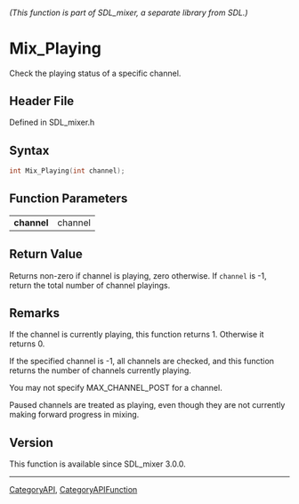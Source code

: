 ###### (This function is part of SDL_mixer, a separate library from SDL.)
# Mix_Playing

Check the playing status of a specific channel.

## Header File

Defined in SDL_mixer.h

## Syntax

```c
int Mix_Playing(int channel);

```

## Function Parameters

|                 |         |
| --------------- | ------- |
| **channel**     | channel |

## Return Value

Returns non-zero if channel is playing, zero otherwise. If `channel` is -1,
return the total number of channel playings.

## Remarks

If the channel is currently playing, this function returns 1. Otherwise it
returns 0.

If the specified channel is -1, all channels are checked, and this function
returns the number of channels currently playing.

You may not specify MAX_CHANNEL_POST for a channel.

Paused channels are treated as playing, even though they are not currently
making forward progress in mixing.

## Version

This function is available since SDL_mixer 3.0.0.

----
[CategoryAPI](CategoryAPI), [CategoryAPIFunction](CategoryAPIFunction)

